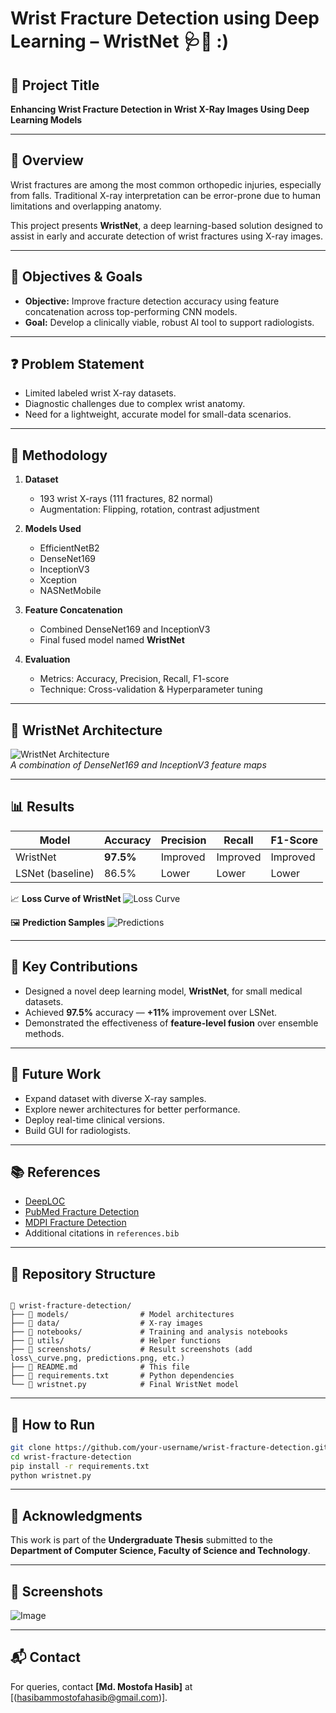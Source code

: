 

# Wrist Fracture Detection using Deep Learning – WristNet 🩺🤖 :) 

## 📘 Project Title
**Enhancing Wrist Fracture Detection in Wrist X-Ray Images Using Deep Learning Models**

---

## 🧠 Overview

Wrist fractures are among the most common orthopedic injuries, especially from falls. Traditional X-ray interpretation can be error-prone due to human limitations and overlapping anatomy.

This project presents **WristNet**, a deep learning-based solution designed to assist in early and accurate detection of wrist fractures using X-ray images.

---

## 🎯 Objectives & Goals

- **Objective:** Improve fracture detection accuracy using feature concatenation across top-performing CNN models.
- **Goal:** Develop a clinically viable, robust AI tool to support radiologists.

---

## ❓ Problem Statement

- Limited labeled wrist X-ray datasets.
- Diagnostic challenges due to complex wrist anatomy.
- Need for a lightweight, accurate model for small-data scenarios.

---

## 🧪 Methodology

1. **Dataset**
   - 193 wrist X-rays (111 fractures, 82 normal)
   - Augmentation: Flipping, rotation, contrast adjustment

2. **Models Used**
   - EfficientNetB2
   - DenseNet169
   - InceptionV3
   - Xception
   - NASNetMobile

3. **Feature Concatenation**
   - Combined DenseNet169 and InceptionV3
   - Final fused model named **WristNet**

4. **Evaluation**
   - Metrics: Accuracy, Precision, Recall, F1-score
   - Technique: Cross-validation & Hyperparameter tuning

---

## 🧱 WristNet Architecture

![WristNet Architecture](screenshots/architecture.png)  
*A combination of DenseNet169 and InceptionV3 feature maps*

---

## 📊 Results

| Model        | Accuracy | Precision | Recall | F1-Score |
|--------------|----------|-----------|--------|----------|
| WristNet     | **97.5%** | Improved  | Improved | Improved |
| LSNet (baseline) | 86.5%    | Lower    | Lower  | Lower    |

📈 **Loss Curve of WristNet**
![Loss Curve](screenshots/loss_curve.png)

🖼️ **Prediction Samples**
![Predictions](screenshots/predictions.png)

---

## 🔬 Key Contributions

- Designed a novel deep learning model, **WristNet**, for small medical datasets.
- Achieved **97.5%** accuracy — **+11%** improvement over LSNet.
- Demonstrated the effectiveness of **feature-level fusion** over ensemble methods.

---

## 🔮 Future Work

- Expand dataset with diverse X-ray samples.
- Explore newer architectures for better performance.
- Deploy real-time clinical versions.
- Build GUI for radiologists.

---

## 📚 References

- [DeepLOC](https://paperswithcode.com/paper/deeploc-deep-learning-based-bone-pathology)
- [PubMed Fracture Detection](https://pubmed.ncbi.nlm.nih.gov/33937780/)
- [MDPI Fracture Detection](https://www.mdpi.com/1424-8220/22/3/1285)
- Additional citations in `references.bib`

---

## 📁 Repository Structure

```

📂 wrist-fracture-detection/
├── 📁 models/                # Model architectures
├── 📁 data/                  # X-ray images
├── 📁 notebooks/             # Training and analysis notebooks
├── 📁 utils/                 # Helper functions
├── 📁 screenshots/           # Result screenshots (add loss\_curve.png, predictions.png, etc.)
├── 📄 README.md              # This file
├── 📄 requirements.txt       # Python dependencies
└── 📄 wristnet.py            # Final WristNet model

````

---

## 🚀 How to Run

```bash
git clone https://github.com/your-username/wrist-fracture-detection.git
cd wrist-fracture-detection
pip install -r requirements.txt
python wristnet.py
````

---

## 🙌 Acknowledgments

This work is part of the **Undergraduate Thesis** submitted to the **Department of Computer Science, Faculty of Science and Technology**.

---

## 📸 Screenshots

![Image](https://github.com/user-attachments/assets/3fd68c9f-2753-425d-9456-a355325b0735)

---

## 📬 Contact

For queries, contact **\[Md. Mostofa Hasib]** at \[(hasibammostofahasib@gmail.com)].



